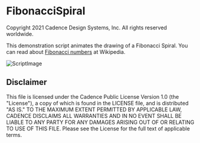 FibonacciSpiral
===============
Copyright 2021 Cadence Design Systems, Inc. All rights reserved worldwide.

This demonstration script animates the drawing of a Fibonacci Spiral. You can read about [Fibonacci numbers](http://en.wikipedia.org/wiki/Fibonacci_number) at Wikipedia.

![ScriptImage](https://raw.github.com/pointwise/FibonacciSpiral/master/ScriptImage.png)

Disclaimer
----------
This file is licensed under the Cadence Public License Version 1.0 (the "License"), a copy of which is found in the LICENSE file, and is distributed "AS IS." 
TO THE MAXIMUM EXTENT PERMITTED BY APPLICABLE LAW, CADENCE DISCLAIMS ALL WARRANTIES AND IN NO EVENT SHALL BE LIABLE TO ANY PARTY FOR ANY DAMAGES ARISING OUT OF OR RELATING TO USE OF THIS FILE. 
Please see the License for the full text of applicable terms.
	 

